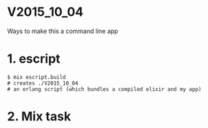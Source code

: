 # V2015_10_04

Ways to make this a command line app

# 1. escript

```
$ mix escript.build
# creates ./V2015_10_04
# an erlang script (which bundles a compiled elixir and my app)
```

# 2. Mix task
